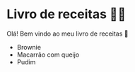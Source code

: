 # Livro de receitas :man_cook:

Olá! Bem vindo ao meu livro de receitas :wave:

- Brownie
- Macarrão com queijo
- Pudim